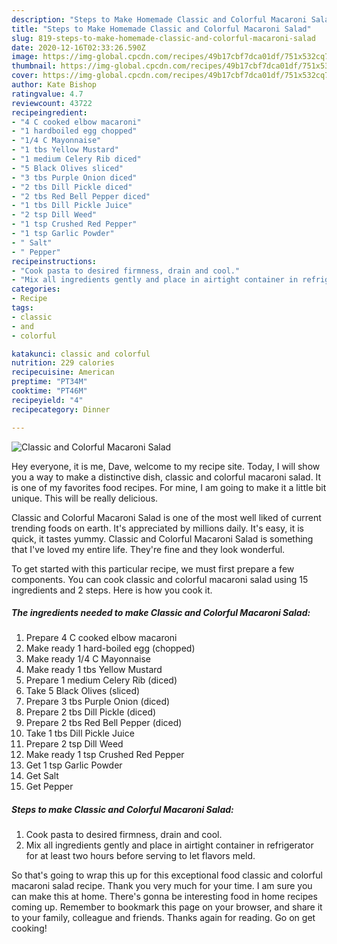 ```yaml
---
description: "Steps to Make Homemade Classic and Colorful Macaroni Salad"
title: "Steps to Make Homemade Classic and Colorful Macaroni Salad"
slug: 819-steps-to-make-homemade-classic-and-colorful-macaroni-salad
date: 2020-12-16T02:33:26.590Z
image: https://img-global.cpcdn.com/recipes/49b17cbf7dca01df/751x532cq70/classic-and-colorful-macaroni-salad-recipe-main-photo.jpg
thumbnail: https://img-global.cpcdn.com/recipes/49b17cbf7dca01df/751x532cq70/classic-and-colorful-macaroni-salad-recipe-main-photo.jpg
cover: https://img-global.cpcdn.com/recipes/49b17cbf7dca01df/751x532cq70/classic-and-colorful-macaroni-salad-recipe-main-photo.jpg
author: Kate Bishop
ratingvalue: 4.7
reviewcount: 43722
recipeingredient:
- "4 C cooked elbow macaroni"
- "1 hardboiled egg chopped"
- "1/4 C Mayonnaise"
- "1 tbs Yellow Mustard"
- "1 medium Celery Rib diced"
- "5 Black Olives sliced"
- "3 tbs Purple Onion diced"
- "2 tbs Dill Pickle diced"
- "2 tbs Red Bell Pepper diced"
- "1 tbs Dill Pickle Juice"
- "2 tsp Dill Weed"
- "1 tsp Crushed Red Pepper"
- "1 tsp Garlic Powder"
- " Salt"
- " Pepper"
recipeinstructions:
- "Cook pasta to desired firmness, drain and cool."
- "Mix all ingredients gently and place in airtight container in refrigerator for at least two hours before serving to let flavors meld."
categories:
- Recipe
tags:
- classic
- and
- colorful

katakunci: classic and colorful 
nutrition: 229 calories
recipecuisine: American
preptime: "PT34M"
cooktime: "PT46M"
recipeyield: "4"
recipecategory: Dinner

---
```



![Classic and Colorful Macaroni Salad](https://img-global.cpcdn.com/recipes/49b17cbf7dca01df/751x532cq70/classic-and-colorful-macaroni-salad-recipe-main-photo.jpg)

Hey everyone, it is me, Dave, welcome to my recipe site. Today, I will show you a way to make a distinctive dish, classic and colorful macaroni salad. It is one of my favorites food recipes. For mine, I am going to make it a little bit unique. This will be really delicious.

Classic and Colorful Macaroni Salad is one of the most well liked of current trending foods on earth. It's appreciated by millions daily. It's easy, it is quick, it tastes yummy. Classic and Colorful Macaroni Salad is something that I've loved my entire life. They're fine and they look wonderful.




To get started with this particular recipe, we must first prepare a few components. You can cook classic and colorful macaroni salad using 15 ingredients and 2 steps. Here is how you cook it.

<!--inarticleads1-->

##### The ingredients needed to make Classic and Colorful Macaroni Salad:

1. Prepare 4 C cooked elbow macaroni
1. Make ready 1 hard-boiled egg (chopped)
1. Make ready 1/4 C Mayonnaise
1. Make ready 1 tbs Yellow Mustard
1. Prepare 1 medium Celery Rib (diced)
1. Take 5 Black Olives (sliced)
1. Prepare 3 tbs Purple Onion (diced)
1. Prepare 2 tbs Dill Pickle (diced)
1. Prepare 2 tbs Red Bell Pepper (diced)
1. Take 1 tbs Dill Pickle Juice
1. Prepare 2 tsp Dill Weed
1. Make ready 1 tsp Crushed Red Pepper
1. Get 1 tsp Garlic Powder
1. Get  Salt
1. Get  Pepper




<!--inarticleads2-->

##### Steps to make Classic and Colorful Macaroni Salad:

1. Cook pasta to desired firmness, drain and cool.
1. Mix all ingredients gently and place in airtight container in refrigerator for at least two hours before serving to let flavors meld.




So that's going to wrap this up for this exceptional food classic and colorful macaroni salad recipe. Thank you very much for your time. I am sure you can make this at home. There's gonna be interesting food in home recipes coming up. Remember to bookmark this page on your browser, and share it to your family, colleague and friends. Thanks again for reading. Go on get cooking!
